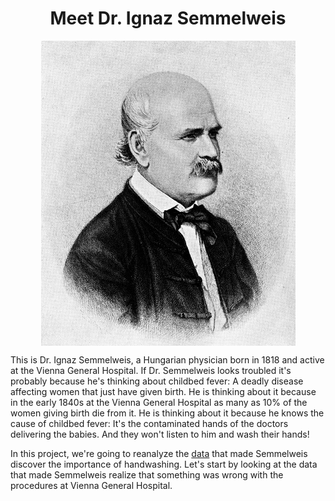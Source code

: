 <h1 align='center'>
Meet Dr. Ignaz Semmelweis
</h1>
<div align="center">
 <img src="https://raw.githubusercontent.com/AzerbaijanOpenSourceCommunity/neural-networks-and-machine-learning/master/images/ignaz_semmelweis.jpg" align='center'/>
</div>

This is Dr. Ignaz Semmelweis, a Hungarian physician born in 1818 and active at the Vienna General Hospital. If Dr. Semmelweis looks troubled it's probably because he's thinking about childbed fever: A deadly disease affecting women that just have given birth. He is thinking about it because in the early 1840s at the Vienna General Hospital as many as 10% of the women giving birth die from it. He is thinking about it because he knows the cause of childbed fever: It's the contaminated hands of the doctors delivering the babies. And they won't listen to him and wash their hands!

In this project, we're going to reanalyze the [data](https://github.com/AzerbaijanOpenSourceCommunity/neural-networks-and-machine-learning/blob/master/datasets/yearly_deaths_by_clinic.csv) that made Semmelweis discover the importance of handwashing. Let's start by looking at the data that made Semmelweis realize that something was wrong with the procedures at Vienna General Hospital.

